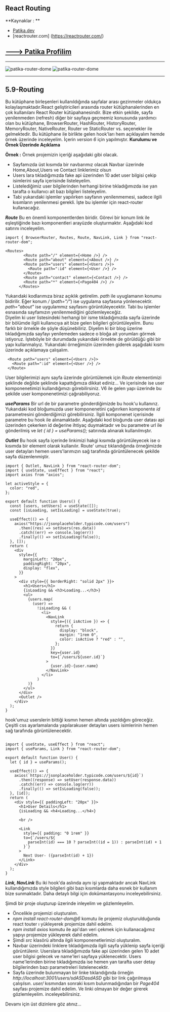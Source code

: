 ## React Routing

**Kaynaklar : **

- [Patika.dev](Patika.dev)
- [reactrouter.com] (https://reactrouter.com/)

## **[ ---> Patika Profilim](https://app.patika.dev/ziyacaylangmailcom)**

---

![patika-router-dome](../../assets/react-roter-dom_1.jpg)
![patika-router-dome](../../assets/react-roter-dom_2.jpg)

---

## 5.9-Routing

Bu kütüphane birleşenleri kullanıldığında sayfalar arası gezinmeler oldukça kolaylaşmaktadır.React geliştiricileri arasında router kütüphanalerinden en çok kullanılanı React Router kütüpahanesindir. Bize etkin şekilde, sayfa yenilenmeden (refresh) diğer bir sayfaya geçmemiz konusunda yardımcı olan bu kütüphane, BrowserRouter, HashRouter, HistoryRouter, MemoryRouter, NativeRouter, Router ve StaticRouter vs. seçenekler ile gelmektedir.
Bu kütüphane ile birlikte gelen hook'ları hem açıklayalım hemde örnek üzerinde inceleyelim. İçerin _version 6_ için yapılmıştır.
**Kurulumu ve Örnek Üzerinde Açıklama**

**Örnek :** Örnek projemizin içeriği aşağıdaki gibi olacak.

- Sayfamızda üst kısımda bir navbarımız olacak Navbar üzerinde Home,About,Users ve Contact linklerimiz olsun
- Users lara tıkladığımızda fake api üzerinden 10 adet user bilgisi çekip isimlerini sayfa içerisinde listeleyelim.
- Listelediğimiz user bilgilerinden herhangi birine tıkladığımızda ise yan tarafta o kullanıcı ait bazı bilgileri listeleyelim.
- Tabi yukarıdaki işlemler yapılırken sayfanın yenilenmemesi, sadece ilgili kısımların yenilenmesi gerekli.
  İşte bu işlemler için react-router kullanacağız.

**_Route_**
Bu en önemli komponentlerden biridir. Görevi bir konum link ile eşleştiğinde bazı komponentleri arayüzde oluşturmaktır. Aşağıdaki kod satırını inceleyelim.

```
import { BrowserRouter, Routes, Route, NavLink, Link } from "react-router-dom";

<Routes>
        <Route path="/" element={<Home />} />
        <Route path="about" element={<About />} />
        <Route path="users" element={<Users />}>
          <Route path=":id" element={<User />} />
        </Route>
        <Route path="contact" element={<Contact />} />
        <Route path="*" element={<Page404 />} />
      </Routes>
```

Yukarıdaki kodlarımıza biraz açıklık getirelim. _path_ ile uyuglamanın konumu bidirilir. Eğer konum _/_ (_path="/"_) ise uygulama <Home /> sayfasına yönlenecektir.
_path="about"_ ise uygulammız <About /> sayfasını görüntüleyecektir. Tabi bu işlemler esnasında sayfamızın yenilenmediğini gözlemleyeceğiz.  
 Diyelim ki user listesindeki herhangi bir isme tıkladığımızda sayfa üzerinde bir bölümde ilgili kullanıcıya ait bize gelen bilgileri görüntüleyelim. Bunu farklı bir örnekle de şöyle düşünebiliriz. Diyelim ki bir blog üzerine tıkladığımızda sayfayı yenilemeden sadece o bloğa ait yorumları görmek istiyoruz. İşteböyle bir durumdada yukarıdaki örnekte de görüldüğü gibi bir yapı kullanmalıyız. Yukarıdaki örneğimizin üzerinden giderek aşağıdaki kısmı üzerinde açıklamaya çalışalım.

```
 <Route path="users" element={<Users />}>
   <Route path=":id" element={<User />} />
 </Route>
```

User bilgilerimizi aynı sayfa üzerinde görüntülemek için _Route_ elementimizi _<Route />_ şeklinde değilde _<Route></Route>_ şeklinde kapattığımıza dikkat ediniz... Ve içerisinde ise user komponenetimizi kullandığımızı görebilirsiniz. V6 ile gelen yapı üzerinde bu şekilde user komponenetimizi çağırabiliyoruz.

**_useParams_**
Bir url de bir parametre gönderdiğimizde bu hook'u kullanırız. Yukarıdaki kod bloğumuzda user komponenetini çağırırken komponente _id_ parametresini gönderdiğimizi görebilirsiniz. İlgili komponenet içerisinde parametre bu hook ile alınamaktadır. Aşağıdaki kod bloğunda user datası api üzerinden çekerken id değerine ihtiyaç duymaktadır ve bu parametre url ile gönderilmiş ve _let { id } = useParams();_ satırında alınarak kullanılmıştır.

**_Outlet_**
Bu hook sayfa içerinde linkimizi hakgi kısımda görüntüleyecek ise o kısımda bir element olarak kullanılır. Route' umuz tıklandığında örneğimizde user detayları hemen users'larımızın sağ tarafında görüntülenecek şekilde sayfa düzenlenmiştir.

```
import { Outlet, NavLink } from "react-router-dom";
import { useState, useEffect } from "react";
import axios from "axios";

let activeStyle = {
  color: "red",
};

export default function Users() {
  const [users, setUsers] = useState([]);
  const [isLoading, setIsLoading] = useState(true);

  useEffect(() => {
    axios("https://jsonplaceholder.typicode.com/users")
      .then((res) => setUsers(res.data))
      .catch((err) => console.log(err))
      .finally(() => setIsLoading(false));
  }, []);
  return (
    <div
      style={{
        marginLeft: "20px",
        paddingRight: "20px",
        display: "flex",
      }}
    >
      <div style={{ borderRight: "solid 2px" }}>
        <h1>Users</h1>
        {isLoading && <h3>Loading...</h3>}
        <ul>
          {users.map(
            (user) =>
              !isLoading && (
                <li>
                  <NavLink
                    style={({ isActive }) => {
                      return {
                        display: "block",
                        margin: "1rem 0",
                        color: isActive ? "red" : "",
                      };
                    }}
                    key={user.id}
                    to={`/users/${user.id}`}
                  >
                    {user.id}-{user.name}
                  </NavLink>
                </li>
              )
          )}
        </ul>
      </div>
      <Outlet />
    </div>
  );
}

```

_<Outlet />_ hook'umuz userslerin bittiği kısmın hemen altında yazıldığını göreceğiz. Çeşitli css ayarlamalarıda yapılarakuser detayları users isimlerinin hemen sağ tarafında görüntülenecektir.

```

import { useState, useEffect } from "react";
import { useParams, Link } from "react-router-dom";

export default function User() {
  let { id } = useParams();

  useEffect(() => {
    axios(`https://jsonplaceholder.typicode.com/users/${id}`)
      .then((response) => setUser(response.data))
      .catch((err) => console.log(err))
      .finally(() => setIsLoading(false));
  }, [id]);
  return (
    <div style={{ paddingLeft: "20px" }}>
      <h1>User Details</h1>
      {isLoading && <h4>Loading...</h4>}

      <br />

      <Link
        style={{ padding: "0 1rem" }}
        to={`/users/${
          parseInt(id) === 10 ? parseInt((id = 1)) : parseInt(id) + 1
        }`}
      >
        Next User- ({parseInt(id) + 1})
      </Link>
    </div>
  );
}

```

**_Link, NavLink_**
Bu iki hook'da aslında aynı işi yapmaktadır ancak NavLink kullandığımızda style bilgileri gibi bazı kısımlarda daha esnek bir kullanım bize sunmaktadır. Daha detaylı bilgi için dokümantasyonu inceleyebilirsiniz.

Şimdi bir proje oluşturup üzerinde inleyelim ve gözlemleyelim.

- Öncelikle projemizi oluşturalım.
- _npm install react-router-dom@6_ komutu ile projemiz oluşturulduğunda react touter ı yükleyerek projemize dahil edelim.
- _npm install axios_ komutu ile api'dan veri çekmek için kullanacağımız yapıyı projemize yükleyerek dahil edelim.
- Şimdi _src_ klasörü altında ilgili komponenetlerimizi oluşturalım.
- Navbar üzerindeki linklere tıkladığımızda ilgili sayfa yüklenip sayfa içeriği görüntülenir. Userslara tıkladığımızda fake api üzerinden gelen 10 adet user bilgisi gelecek ve name'leri sayfaya yüklenecektir. Users name'lerinden birine tıkladığımızda ise hemen yan tarafta user detay bilgilerinden bazı parametreleri listelenecektir.
- Sayfa üzerinde bulunmayan bir linke tıklandığında örneğin _http://localhost:3001/users/sdASDasdASD_ gibi bir link çağırılmaya çalışılsın. _user/_ kısmından sonraki kısım bulunmadığından bir _Page404_ sayfası projemize dahil edelim. Ve linki olmayan bir değer girerek gözlemleyelim.
  inceleyebilirsiniz.

Devamı için üst dizinlere göz atınız...
